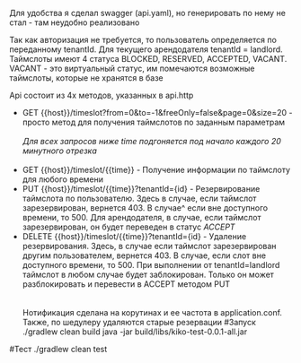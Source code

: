 Для удобства я сделал swagger (api.yaml), но генерировать по нему не стал - там неудобно реализовано<br/>

Так как авторизация не требуется, то пользователь определяется по переданному tenantId. Для текущего арендодателя tenantId = landlord.<br/>
Таймслоты имеют 4 статуса BLOCKED, RESERVED, ACCEPTED, VACANT. VACANT - это виртуальный статус, им помечаются возможные таймслоты, которые не хранятся в базе

Api состоит из 4х методов, указанных в api.http<br/>

* GET {{host}}/timeslot?from=0&to=-1&freeOnly=false&page=0&size=20 - просто метод для получения таймслотов по заданным параметрам
<br/><br/>
*Для всех запросов ниже time подгоняется под начало каждого 20 минутного отрезка*
<br/><br/>
* GET {{host}}/timeslot/{{time}} - Получение информации по таймслоту для любого времени
* PUT {{host}}/timeslot/{{time}}?tenantId={id} - Резервирование таймслота по пользователю.
Здесь в случае, если таймслот зарезервирован, вернется 403. В случае^ если вне доступного времени, то 500. Для арендодателя, в случае, если таймслот зарезервирован, он будет переведен в статус *ACCEPT*
* DELETE {{host}}/timeslot/{{time}}?tenantId={id} - Удаление резервирования.
Здесь, в случае если таймслот зарезервирован другим пользователем, вернется 403. В случае, если слот вне доступного времени, то 500. 
При выполнении от tenantId=landlord таймслот в любом случае будет заблокирован. Только он может разблокировать и перевести в ACCEPT методом PUT
<br /><br /><br />
Нотификация сделана на корутинах и ее частота в application.conf. Также, по шедулеру удаляются старые резервации
#Запуск
./gradlew clean build
java -jar build/libs/kiko-test-0.0.1-all.jar

#Тест
./gradlew clean test
